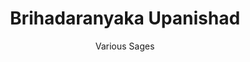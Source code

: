 ---
title: "Brihadaranyaka Upanishad"
author: ["Various Sages"]
year: -700
language: ["Sanskrit", "English"]
genre: ["Philosophy", "Religious Texts", "Ancient Wisdom"]
description: "The Brihadaranyaka Upanishad stands as the oldest, longest, and most philosophically profound Upanishad, exploring ultimate reality (Brahman), the self (Atman), consciousness, creation, and liberation through dialogues between sages and seekers. Composed around 700 BCE, this text of six chapters presents foundational Vedantic philosophy: the famous 'neti neti' (not this, not this) method for understanding Brahman through negation, Yajnavalkya's brilliant philosophical debates establishing Atman-Brahman identity, cosmological speculations on creation from primordial unity, and meditation techniques for self-realization. The text contains immortal passages: Maitreyi's dialogue on love and immortality, the 'madhu-vidya' (honey doctrine) explaining universal interconnection, and teachings on death, rebirth, and liberation. The work's philosophical sophistication, psychological insight, and literary power established frameworks that shaped all subsequent Indian philosophy, influencing Shankara's Advaita, Buddhism's anatta doctrine (through critique), and global philosophical thought on consciousness and metaphysics."
collections: ['philosophy', 'religious-texts', 'ancient-wisdom', 'spiritual-texts', 'classical-literature']
sources:
  - name: "Internet Archive (Swami Madhavananda translation)"
    url: "https://archive.org/details/brihadaranyaka-upanishad-shankara-bhashya"
    type: "other"
  - name: "Sacred Books of the East"
    url: "https://www.sacred-texts.com/hin/sbe15/index.htm"
    type: "other"
references:
  - name: "Wikipedia: Brihadaranyaka Upanishad"
    url: "https://en.wikipedia.org/wiki/Brihadaranyaka_Upanishad"
    type: "wikipedia"
  - name: "Wikipedia: Yajnavalkya"
    url: "https://en.wikipedia.org/wiki/Yajnavalkya"
    type: "wikipedia"
  - name: "Wikipedia: Brahman"
    url: "https://en.wikipedia.org/wiki/Brahman"
    type: "wikipedia"
  - name: "Wikipedia: Atman"
    url: "https://en.wikipedia.org/wiki/%C4%80tman_(Hinduism)"
    type: "wikipedia"
  - name: "Wikisource: Brihadaranyaka Upanishad"
    url: "https://en.wikisource.org/wiki/The_Brih%C3%A1d-%C3%81ranyaka_Upanishad"
    type: "wikisource"
  - name: "Open Library: Brihadaranyaka Upanishad year"
    url: "https://openlibrary.org/search?q=Brihadaranyaka+Upanishad+year+-700+language+Sanskrit+Various+Sages"
    type: "other"
featured: true
publishDate: 2025-10-30
tags: ['classical-literature', 'philosophy', 'upanishad', 'religious']
---